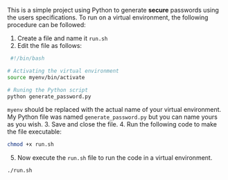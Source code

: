 This is a simple project using Python to generate **secure** passwords using the users specifications.
To run on a virtual environment, the following procedure can be followed:
1. Create a file and name it `run.sh` 
2. Edit the file as follows:
 ```bash
  #!/bin/bash

# Activating the virtual environment
source myenv/bin/activate

# Runing the Python script
python generate_password.py

```

`myenv` should be replaced with the actual name of your virtual environment. My Python file was named `generate_password.py` but you can name yours as you wish.
3. Save and close the file.
4. Run the following code to make the file executable:
```bash
chmod +x run.sh
```
5. Now execute the `run.sh` file to run the code in a virtual environment.
```bash 
./run.sh
```
